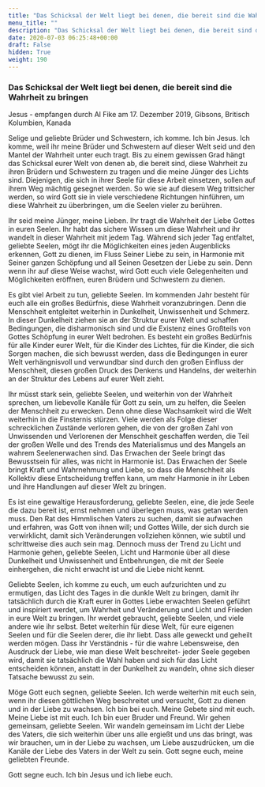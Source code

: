 ```yaml
---
title: "Das Schicksal der Welt liegt bei denen, die bereit sind die Wahrheit zu bringe"
menu_title: ""
description: "Das Schicksal der Welt liegt bei denen, die bereit sind die Wahrheit zu bringe"
date: 2020-07-03 06:25:48+00:00
draft: False
hidden: True
weight: 190
---
```

### Das Schicksal der Welt liegt bei denen, die bereit sind die Wahrheit zu bringen

Jesus - empfangen durch Al Fike am 17. Dezember 2019, Gibsons, Britisch Kolumbien, Kanada

Selige und geliebte Brüder und Schwestern, ich komme. Ich bin Jesus. Ich komme, weil ihr meine Brüder und Schwestern auf dieser Welt seid und den Mantel der Wahrheit unter euch tragt. Bis zu einem gewissen Grad hängt das Schicksal eurer Welt von denen ab, die bereit sind, diese Wahrheit zu ihren Brüdern und Schwestern zu tragen und die meine Jünger des Lichts sind. Diejenigen, die sich in ihrer Seele für diese Arbeit einsetzen, sollen auf ihrem Weg mächtig gesegnet werden. So wie sie auf diesem Weg trittsicher werden, so wird Gott sie in viele verschiedene Richtungen hinführen, um diese Wahrheit zu überbringen, um die Seelen vieler zu berühren.

Ihr seid meine Jünger, meine Lieben. Ihr tragt die Wahrheit der Liebe Gottes in euren Seelen. Ihr habt das sichere Wissen um diese Wahrheit und ihr wandelt in dieser Wahrheit mit jedem Tag. Während sich jeder Tag entfaltet, geliebte Seelen, mögt ihr die Möglichkeiten eines jeden Augenblicks erkennen, Gott zu dienen, im Fluss Seiner Liebe zu sein, in Harmonie mit Seiner ganzen Schöpfung und all Seinen Gesetzen der Liebe zu sein. Denn wenn ihr auf diese Weise wachst, wird Gott euch viele Gelegenheiten und Möglichkeiten eröffnen, euren Brüdern und Schwestern zu dienen.   

Es gibt viel Arbeit zu tun, geliebte Seelen. Im kommenden Jahr besteht für euch alle ein großes Bedürfnis, diese Wahrheit voranzubringen. Denn die Menschheit entgleitet weiterhin in Dunkelheit, Unwissenheit und Schmerz. In dieser Dunkelheit ziehen sie an der Struktur eurer Welt und schaffen Bedingungen, die disharmonisch sind und die Existenz eines Großteils von Gottes Schöpfung in eurer Welt bedrohen. Es besteht ein großes Bedürfnis für alle Kinder eurer Welt, für die Kinder des Lichtes, für die Kinder, die sich Sorgen machen, die sich bewusst werden, dass die Bedingungen in eurer Welt verhängnisvoll und verwundbar sind durch den großen Einfluss der Menschheit, diesen großen Druck des Denkens und Handelns, der weiterhin an der Struktur des Lebens auf eurer Welt zieht.

Ihr müsst stark sein, geliebte Seelen, und weiterhin von der Wahrheit sprechen, um liebevolle Kanäle für Gott zu sein, um zu helfen, die Seelen der Menschheit zu erwecken. Denn ohne diese Wachsamkeit wird die Welt weiterhin in die Finsternis stürzen. Viele werden als Folge dieser schrecklichen Zustände verloren gehen, die von der großen Zahl von Unwissenden und Verlorenen der Menschheit geschaffen werden, die Teil der großen Welle und des Trends des Materialismus und des Mangels an wahrem Seelenerwachen sind. Das Erwachen der Seele bringt das Bewusstsein für alles, was nicht in Harmonie ist. Das Erwachen der Seele bringt Kraft und Wahrnehmung und Liebe, so dass die Menschheit als Kollektiv diese Entscheidung treffen kann, um mehr Harmonie in ihr Leben und ihre Handlungen auf dieser Welt zu bringen.  

 Es ist eine gewaltige Herausforderung, geliebte Seelen, eine, die jede Seele die dazu bereit ist, ernst nehmen und überlegen muss, was getan werden muss. Den Rat des Himmlischen Vaters zu suchen, damit sie aufwachen und erfahren, was Gott von ihnen will; und Gottes Wille, der sich durch sie verwirklicht, damit sich Veränderungen vollziehen können, wie subtil und schrittweise dies auch sein mag.  Dennoch muss der Trend zu Licht und Harmonie gehen, geliebte Seelen, Licht und Harmonie über all diese Dunkelheit und Unwissenheit und Entbehrungen, die mit der Seele einhergehen, die nicht erwacht ist und die Liebe nicht kennt.

Geliebte Seelen, ich komme zu euch, um euch aufzurichten und zu ermutigen, das Licht des Tages in die dunkle Welt zu bringen, damit ihr tatsächlich durch die Kraft eurer in Gottes Liebe erwachten Seelen geführt und inspiriert werdet, um Wahrheit und Veränderung und Licht und Frieden in eure Welt zu bringen. Ihr werdet gebraucht, geliebte Seelen, und viele andere wie ihr selbst. Betet weiterhin für diese Welt, für eure eigenen Seelen und für die Seelen derer, die ihr liebt. Dass alle geweckt und geheilt werden mögen. Dass ihr Verständnis - für die wahre Lebensweise, den Ausdruck der Liebe, wie man diese Welt beschreitet-  jeder Seele gegeben wird, damit sie tatsächlich die Wahl haben und sich für das Licht entscheiden können, anstatt in der Dunkelheit zu wandeln, ohne sich dieser Tatsache bewusst zu sein.

Möge Gott euch segnen, geliebte Seelen. Ich werde weiterhin mit euch sein, wenn ihr diesen göttlichen Weg beschreitet und versucht, Gott zu dienen und in der Liebe zu wachsen. Ich bin bei euch. Meine Gebete sind mit euch. Meine Liebe ist mit euch. Ich bin euer Bruder und Freund. Wir gehen gemeinsam, geliebte Seelen. Wir wandeln gemeinsam im Licht der Liebe des Vaters, die sich weiterhin über uns alle ergießt und uns das bringt, was wir brauchen, um in der Liebe zu wachsen, um Liebe auszudrücken, um die Kanäle der Liebe des Vaters in der Welt zu sein. Gott segne euch, meine geliebten Freunde.

Gott segne euch. Ich bin Jesus und ich liebe euch.
